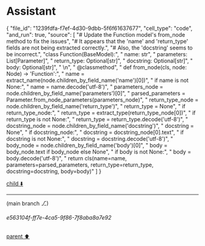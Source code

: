 # Assistant

{
  "file_id": "1239fdfa-f7ef-4d30-9dbb-5f6f61637677",
  "cell_type": "code",
  "and_run": true,
  "source": [
    "# Update the Function model's from_node method to fix the issues",
    "# It appears that the 'name' and 'return_type' fields are not being extracted correctly.",
    "# Also, the 'docstring' seems to be incorrect.",
    "class Function(BaseModel):",
    "    name: str",
    "    parameters: List[Parameter]",
    "    return_type: Optional[str]",
    "    docstring: Optional[str]",
    "    body: Optional[str]",
    "    \n",
    "    @classmethod",
    "    def from_node(cls, node: Node) -> 'Function':",
    "        name = extract_name(node.children_by_field_name('name')[0])",
    "        if name is not None:",
    "            name = name.decode('utf-8')",
    "        parameters_node = node.children_by_field_name('parameters')[0]",
    "        parsed_parameters = Parameter.from_node_parameters(parameters_node)",
    "        return_type_node = node.children_by_field_name('return_type')",
    "        return_type = None",
    "        if return_type_node:",
    "            return_type = extract_type(return_type_node[0])",
    "            if return_type is not None:",
    "                return_type = return_type.decode('utf-8')",
    "        docstring_node = node.children_by_field_name('docstring')",
    "        docstring = None",
    "        if docstring_node:",
    "            docstring = docstring_node[0].text",
    "            if docstring is not None:",
    "                docstring = docstring.decode('utf-8')",
    "        body_node = node.children_by_field_name('body')[0]",
    "        body = body_node.text if body_node else None",
    "        if body is not None:",
    "            body = body.decode('utf-8')",
    "        return cls(name=name, parameters=parsed_parameters, return_type=return_type, docstring=docstring, body=body)"
  ]
}

[child ⬇️](#e563104f-ff7e-4ca5-9f86-7f8aba8a7e92)

---

(main branch ⎇)
###### e563104f-ff7e-4ca5-9f86-7f8aba8a7e92
[parent ⬆️](#25e9f389-7bd9-47c8-bee0-972cacdf8da6)

